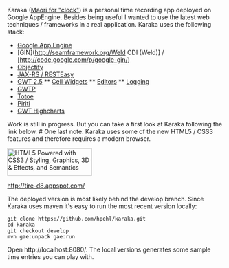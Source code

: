 Karaka ([Maori for "clock"](http://maoridictionary.co.nz/index.cfm?dictionaryKeywords=clock)) is a personal time recording app deployed on Google AppEngine. Besides being useful I wanted to use the latest web techniques / frameworks in a real application. Karaka uses the following stack:
* [Google App Engine](http://code.google.com/appengine/)
* [GIN](http://seamframework.org/Weld CDI (Weld)] / [http://code.google.com/p/google-gin/)
* [Objectify](http://code.google.com/p/objectify-appengine/)
* [JAX-RS / RESTEasy](http://www.jboss.org/resteasy)
* [GWT 2.5](http://code.google.com/webtoolkit/) 
** [Cell Widgets](http://code.google.com/webtoolkit/doc/latest/DevGuideUiCellWidgets.html)
** [Editors](http://code.google.com/intl/de-DE/webtoolkit/doc/latest/DevGuideUiEditors.html)
** [Logging](http://code.google.com/webtoolkit/doc/latest/DevGuideLogging.html)
* [GWTP](http://code.google.com/p/gwt-platform/)
* [Totoe](http://hpehl.github.com/totoe/)
* [Piriti](http://hpehl.github.com/piriti/)
* [GWT Highcharts](http://www.moxiegroup.com/moxieapps/gwt-highcharts/)

Work is still in progress. But you can take a first look at Karaka following the link below. #
One last note: Karaka uses some of the new HTML5 / CSS3 features and therefore requires a modern browser. 

<a href="http://www.w3.org/html/logo/"><img src="http://www.w3.org/html/logo/badge/html5-badge-h-css3-graphics-semantics.png" width="197" height="64" title="HTML5 Powered with CSS3 / Styling, Graphics, 3D & Effects, and Semantics"/></a>

http://tire-d8.appspot.com/

The deployed version is most likely behind the develop branch. Since Karaka uses maven it's easy to run the most recent version locally:
```
git clone https://github.com/hpehl/karaka.git
cd karaka
git checkout develop
mvn gae:unpack gae:run
```
Open http://localhost:8080/. The local versions generates some sample time entries you can play with.